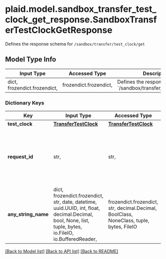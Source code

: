 # plaid.model.sandbox_transfer_test_clock_get_response.SandboxTransferTestClockGetResponse

Defines the response schema for `/sandbox/transfer/test_clock/get`

## Model Type Info
Input Type | Accessed Type | Description | Notes
------------ | ------------- | ------------- | -------------
dict, frozendict.frozendict,  | frozendict.frozendict,  | Defines the response schema for &#x60;/sandbox/transfer/test_clock/get&#x60; | 

### Dictionary Keys
Key | Input Type | Accessed Type | Description | Notes
------------ | ------------- | ------------- | ------------- | -------------
**test_clock** | [**TransferTestClock**](TransferTestClock.md) | [**TransferTestClock**](TransferTestClock.md) |  | 
**request_id** | str,  | str,  | A unique identifier for the request, which can be used for troubleshooting. This identifier, like all Plaid identifiers, is case sensitive. | 
**any_string_name** | dict, frozendict.frozendict, str, date, datetime, uuid.UUID, int, float, decimal.Decimal, bool, None, list, tuple, bytes, io.FileIO, io.BufferedReader,  | frozendict.frozendict, str, decimal.Decimal, BoolClass, NoneClass, tuple, bytes, FileIO | any string name can be used but the value must be the correct type | [optional]

[[Back to Model list]](../../README.md#documentation-for-models) [[Back to API list]](../../README.md#documentation-for-api-endpoints) [[Back to README]](../../README.md)

